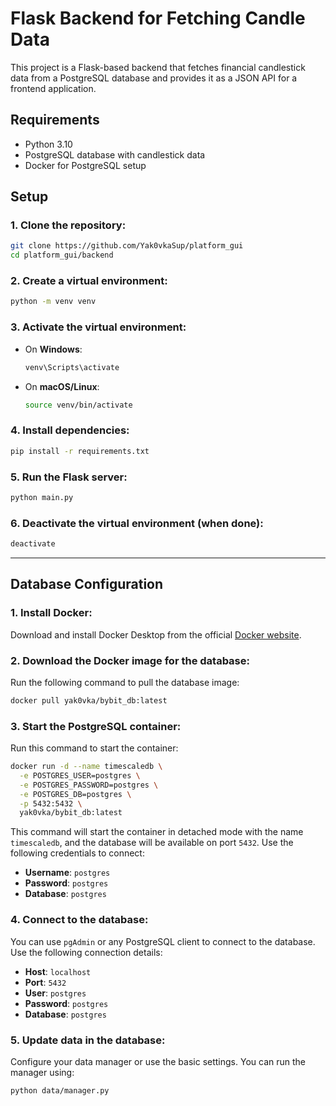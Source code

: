 
# Flask Backend for Fetching Candle Data

This project is a Flask-based backend that fetches financial candlestick data from a PostgreSQL database and provides it as a JSON API for a frontend application.

## Requirements

- Python 3.10
- PostgreSQL database with candlestick data
- Docker for PostgreSQL setup

## Setup

### 1. Clone the repository:

```bash
git clone https://github.com/Yak0vkaSup/platform_gui
cd platform_gui/backend
```

### 2. Create a virtual environment:

```bash
python -m venv venv
```

### 3. Activate the virtual environment:

- On **Windows**:

    ```bash
    venv\Scripts\activate
    ```

- On **macOS/Linux**:

    ```bash
    source venv/bin/activate
    ```

### 4. Install dependencies:

```bash
pip install -r requirements.txt
```

### 5. Run the Flask server:

```bash
python main.py
```

### 6. Deactivate the virtual environment (when done):

```bash
deactivate
```

---

## Database Configuration

### 1. Install Docker:

Download and install Docker Desktop from the official [Docker website](https://www.docker.com/products/docker-desktop).

### 2. Download the Docker image for the database:

Run the following command to pull the database image:

```bash
docker pull yak0vka/bybit_db:latest
```

### 3. Start the PostgreSQL container:

Run this command to start the container:

```bash
docker run -d --name timescaledb \
  -e POSTGRES_USER=postgres \
  -e POSTGRES_PASSWORD=postgres \
  -e POSTGRES_DB=postgres \
  -p 5432:5432 \
  yak0vka/bybit_db:latest
```

This command will start the container in detached mode with the name `timescaledb`, and the database will be available on port `5432`. Use the following credentials to connect:

- **Username**: `postgres`
- **Password**: `postgres`
- **Database**: `postgres`

### 4. Connect to the database:

You can use `pgAdmin` or any PostgreSQL client to connect to the database. Use the following connection details:

- **Host**: `localhost`
- **Port**: `5432`
- **User**: `postgres`
- **Password**: `postgres`
- **Database**: `postgres`

### 5. Update data in the database:

Configure your data manager or use the basic settings. You can run the manager using:

```bash
python data/manager.py
```

